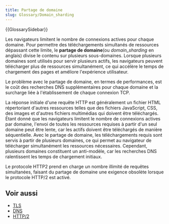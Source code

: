 ```yaml
---
title: Partage de domaine
slug: Glossary/Domain_sharding
---
```


{{GlossarySidebar}}

Les navigateurs limitent le nombre de connexions actives pour chaque domaine. Pour permettre des téléchargements simultanés de ressources dépassant cette limite, le **partage de domaine**(ou <i lang="en">domain_sharding</i> en anglais) divise le contenu sur plusieurs sous-domaines. Lorsque plusieurs domaines sont utilisés pour servir plusieurs actifs, les navigateurs peuvent télécharger plus de ressources simultanément, ce qui accélère le temps de chargement des pages et améliore l'expérience utilisateur.

Le problème avec le partage de domaine, en termes de performances, est le coût des recherches DNS supplémentaires pour chaque domaine et la surcharge liée à l'établissement de chaque connexion TCP.

La réponse initiale d'une requête HTTP est généralement un fichier HTML répertoriant d'autres ressources telles que des fichiers JavaScript, CSS, des images et d'autres fichiers multimédias qui doivent être téléchargés. Étant donné que les navigateurs limitent le nombre de connexions actives par domaine, l'envoi de toutes les ressources requises à partir d'un seul domaine peut être lente, car les actifs doivent être téléchargés de manière séquentielle. Avec le partage de domaine, les téléchargements requis sont servis à partir de plusieurs domaines, ce qui permet au navigateur de télécharger simultanément les ressources nécessaires. Cependant, plusieurs domaines constituent un anti-modèle, car les recherches DNS ralentissent les temps de chargement initiaux.

Le protocole HTTP2 prend en charge un nombre illimité de requêtes simultanées, faisant du partage de domaine une exigence obsolète lorsque le protocole HTTP/2 est activé.

## Voir aussi

- [TLS](/fr/docs/Glossary/TLS)
- [DNS](/fr/docs/Glossary/DNS)
- [HTTP/2](/fr/docs/Glossary/HTTP_2)
